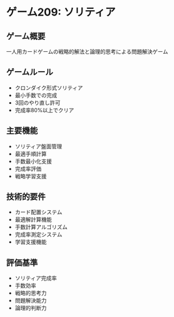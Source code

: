 # ゲーム209: ソリティア

## ゲーム概要
一人用カードゲームの戦略的解法と論理的思考による問題解決ゲーム

## ゲームルール
- クロンダイク形式ソリティア
- 最小手数での完成
- 3回のやり直し許可
- 完成率80%以上でクリア

## 主要機能
- ソリティア盤面管理
- 最適手順計算
- 手数最小化支援
- 完成率評価
- 戦略学習支援

## 技術的要件
- カード配置システム
- 最適解計算機能
- 手数計算アルゴリズム
- 完成率測定システム
- 学習支援機能

## 評価基準
- ソリティア完成率
- 手数効率
- 戦略的思考力
- 問題解決能力
- 論理的判断力